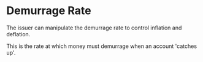 # Demurrage Rate

The issuer can manipulate the demurrage rate to control inflation and deflation.

This is the rate at which money must demurrage when an account 'catches up'.
